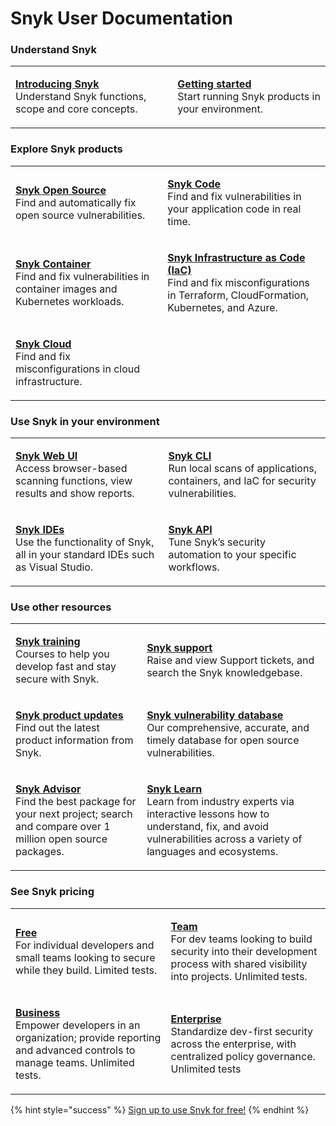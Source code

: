 # Snyk User Documentation

### Understand Snyk

|                                                                                                                                                  |                                                                                                                                             |
| ------------------------------------------------------------------------------------------------------------------------------------------------ | ------------------------------------------------------------------------------------------------------------------------------------------- |
| <p><strong></strong><a href="introducing-snyk/"><strong>Introducing Snyk</strong></a><br>Understand Snyk functions, scope and core concepts.</p> | <p><strong></strong><a href="getting-started/"><strong>Getting started</strong></a><br>Start running Snyk products in your environment.</p> |

### Explore Snyk products

|                                                                                                                                                                              |                                                                                                                                                                                                                       |
| ---------------------------------------------------------------------------------------------------------------------------------------------------------------------------- | --------------------------------------------------------------------------------------------------------------------------------------------------------------------------------------------------------------------- |
| <p><strong></strong><a href="products/snyk-open-source/"><strong>Snyk Open Source</strong></a><br>Find and automatically fix open source vulnerabilities.</p>                | <p><strong></strong><a href="products/snyk-code/"><strong>Snyk Code</strong></a><br>Find and fix vulnerabilities in your application code in real time.</p>                                                           |
| <p><strong></strong><a href="products/snyk-container/"><strong>Snyk Container</strong></a><br>Find and fix vulnerabilities in container images and Kubernetes workloads.</p> | <p><strong></strong><a href="products/snyk-infrastructure-as-code/"><strong>Snyk Infrastructure as Code (IaC)</strong></a><br>Find and fix misconfigurations in Terraform, CloudFormation, Kubernetes, and Azure.</p> |
| <p><a href="products/snyk-cloud/"><strong>Snyk Cloud</strong></a><br>Find and fix misconfigurations in cloud infrastructure.</p>                                             |                                                                                                                                                                                                                       |

### Use Snyk in your environment

|                                                                                                                                                                |                                                                                                                                                                 |
| -------------------------------------------------------------------------------------------------------------------------------------------------------------- | --------------------------------------------------------------------------------------------------------------------------------------------------------------- |
| <p><strong></strong><a href="snyk-web-ui/"><strong>Snyk Web UI</strong></a><br>Access browser-based scanning functions, view results and show reports.</p>     | <p><strong></strong><a href="snyk-cli/"><strong>Snyk CLI</strong></a><br>Run local scans of applications, containers, and IaC for security vulnerabilities.</p> |
| <p><strong></strong><a href="ide-tools/"><strong>Snyk IDEs</strong></a><br>Use the functionality of Snyk, all in your standard IDEs such as Visual Studio.</p> | <p><strong></strong><a href="snyk-api-info/"><strong>Snyk API</strong></a><br>Tune Snyk’s security automation to your specific workflows.</p>                   |

### Use other resources

|                                                                                                                                                                                     |                                                                                                                                                                                                                                                                                                                                            |
| ----------------------------------------------------------------------------------------------------------------------------------------------------------------------------------- | ------------------------------------------------------------------------------------------------------------------------------------------------------------------------------------------------------------------------------------------------------------------------------------------------------------------------------------------ |
| <p><a href="https://training.snyk.io/"><strong>Snyk training</strong><br></a>Courses to help you develop fast and stay secure with Snyk.</p>                                        | <p><a href="https://support.snyk.io/hc/en-us"><strong>Snyk support</strong><br></a>Raise and view Support tickets, and search the Snyk knowledgebase.</p>                                                                                                                                                                                  |
| <p><a href="https://updates.snyk.io/"><strong>Snyk product updates</strong><br></a>Find out the latest product information from Snyk.</p>                                           | <p><a href="https://security.snyk.io/"><strong>Snyk vulnerability database</strong><br></a>Our comprehensive, accurate, and timely database for open source vulnerabilities.</p>                                                                                                                                                           |
| <p><a href="https://snyk.io/advisor/"><strong>Snyk Advisor</strong><br></a>Find the best package for your next project; search and compare over 1 million open source packages.</p> | <p><strong></strong><a href="https://learn.snyk.io/"><strong>Snyk Learn</strong></a><strong></strong><a href="https://security.snyk.io/"><strong></strong><br><strong></strong></a>Learn from industry experts via interactive lessons how to understand, fix, and avoid vulnerabilities across a variety of languages and ecosystems.</p> |

### See Snyk pricing

|                                                                                                                                                                                           |                                                                                                                                                                                                    |
| ----------------------------------------------------------------------------------------------------------------------------------------------------------------------------------------- | -------------------------------------------------------------------------------------------------------------------------------------------------------------------------------------------------- |
| <p><a href="https://snyk.io/plans/"><strong>Free</strong><br></a>For individual developers and small teams looking to secure while they build. Limited tests.</p>                         | <p><a href="https://snyk.io/plans/"><strong>Team</strong><br></a>For dev teams looking to build security into their development process with shared visibility into projects. Unlimited tests.</p> |
| <p><a href="https://snyk.io/plans/"><strong>Business</strong><br></a>Empower developers in an organization; provide reporting and advanced controls to manage teams. Unlimited tests.</p> | <p><a href="https://snyk.io/plans/"><strong>Enterprise</strong><br></a>Standardize dev-first security across the enterprise, with centralized policy governance. Unlimited tests</p>               |

{% hint style="success" %}
[Sign up to use Snyk for free!](https://snyk.io/login?cta=sign-up\&loc=nav\&page=support\_docs\_page)
{% endhint %}
